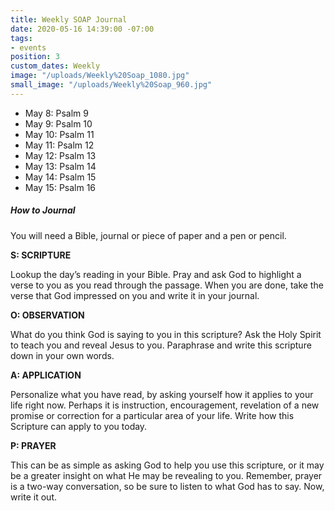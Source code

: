 ```yaml
---
title: Weekly SOAP Journal
date: 2020-05-16 14:39:00 -07:00
tags:
- events
position: 3
custom_dates: Weekly
image: "/uploads/Weekly%20Soap_1080.jpg"
small_image: "/uploads/Weekly%20Soap_960.jpg"
---
```


* May 8: Psalm 9
* May 9: Psalm 10
* May 10: Psalm 11
* May 11: Psalm 12
* May 12: Psalm 13
* May 13: Psalm 14
* May 14: Psalm 15
* May 15: Psalm 16

##### How to Journal

You will need a Bible, journal or piece of paper and a pen or pencil.

**S: SCRIPTURE**

Lookup the day’s reading in your Bible. Pray and ask God to highlight a verse to you as you read through the passage. When you are done, take the verse that God impressed on you and write it in your journal.

**O: OBSERVATION**

What do you think God is saying to you in this scripture? Ask the Holy Spirit to teach you and reveal Jesus to you. Paraphrase and write this scripture down in your own words.

**A: APPLICATION**

Personalize what you have read, by asking yourself how it applies to your life right now. Perhaps it is instruction, encouragement, revelation of a new promise or correction for a particular area of your life. Write how this Scripture can apply to you today.

**P: PRAYER**

This can be as simple as asking God to help you use this scripture, or it may be a greater insight on what He may be revealing to you. Remember, prayer is a two-way conversation, so be sure to listen to what God has to say. Now, write it out.